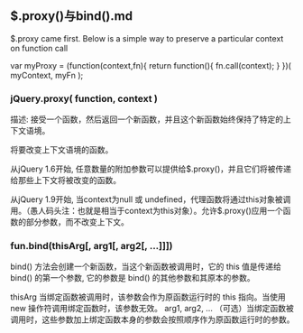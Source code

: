 ## $.proxy()与bind().md


$.proxy came first. Below is a simple way to preserve a particular context on function call

var myProxy = (function(context,fn){
  return function(){
      fn.call(context);
  }
})( myContext, myFn );


### jQuery.proxy( function, context )

描述: 接受一个函数，然后返回一个新函数，并且这个新函数始终保持了特定的上下文语境。

将要改变上下文语境的函数。

从jQuery 1.6开始, 任意数量的附加参数可以提供给$.proxy()，并且它们将被传递给那些上下文将被改变的函数。

从jQuery 1.9开始, 当context为null 或 undefined，代理函数将通过this对象被调用。（愚人码头注：也就是相当于context为this对象）。允许$.proxy()应用一个函数的部分参数，而不改变上下文。


### fun.bind(thisArg[, arg1[, arg2[, ...]]])

bind() 方法会创建一个新函数，当这个新函数被调用时，它的 this 值是传递给 bind() 的第一个参数, 它的参数是 bind() 的其他参数和其原本的参数。

thisArg 当绑定函数被调用时，该参数会作为原函数运行时的 this 指向。当使用 new 操作符调用绑定函数时，该参数无效。
arg1, arg2, … （可选）当绑定函数被调用时，这些参数加上绑定函数本身的参数会按照顺序作为原函数运行时的参数。

